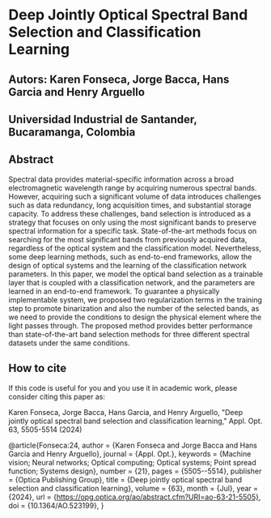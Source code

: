 # Deep Jointly Optical Spectral Band Selection and Classification Learning

## Autors: Karen Fonseca, Jorge Bacca, Hans Garcia and Henry Arguello
## Universidad Industrial de Santander, Bucaramanga, Colombia

## Abstract

Spectral data provides material-specific information across a broad electromagnetic wavelength range by acquiring numerous spectral bands. However, acquiring such a significant volume of data introduces challenges such as data redundancy, long acquisition times, and substantial storage capacity. To address these challenges, band selection is introduced as a strategy that focuses on only using the most significant bands to preserve spectral information for a specific task. State-of-the-art methods focus on searching for the most significant bands from previously acquired data, regardless of the optical system and the classification model.
Nevertheless, some deep learning methods, such as end-to-end frameworks, allow the design of optical systems and the learning of the classification network parameters. In this paper, we model the optical band selection as a trainable layer that is coupled with a classification network, and the parameters are learned in an end-to-end framework. To guarantee a physically implementable system, we proposed two regularization terms in the training step to promote binarization and also the number of the selected bands, as we need to provide the conditions to design the physical element where the light passes through. The proposed method provides better performance than state-of-the-art band selection methods for three different spectral datasets under the same conditions.


## How to cite
If this code is useful for you and you use it in academic work, please consider citing this paper as:

Karen Fonseca, Jorge Bacca, Hans Garcia, and Henry Arguello, "Deep jointly optical spectral band selection and classification learning," Appl. Opt. 63, 5505-5514 (2024)

@article{Fonseca:24,
author = {Karen Fonseca and Jorge Bacca and Hans Garcia and Henry Arguello},
journal = {Appl. Opt.},
keywords = {Machine vision; Neural networks; Optical computing; Optical systems; Point spread function; Systems design},
number = {21},
pages = {5505--5514},
publisher = {Optica Publishing Group},
title = {Deep jointly optical spectral band selection and classification learning},
volume = {63},
month = {Jul},
year = {2024},
url = {https://opg.optica.org/ao/abstract.cfm?URI=ao-63-21-5505},
doi = {10.1364/AO.523199},
}
